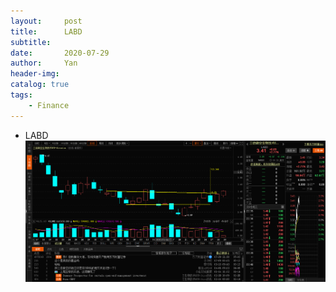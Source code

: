 ```yaml
---
layout:     post
title:      LABD 
subtitle:   
date:       2020-07-29
author:     Yan
header-img: 
catalog: true
tags:
    - Finance
---
```


- LABD
![](/img/6b273bd0.png)

